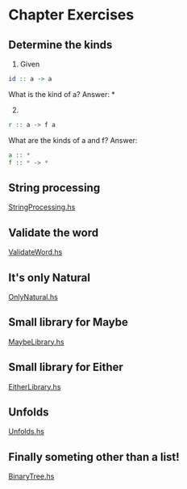 # Chapter Exercises

## Determine the kinds

1. Given
```haskell
id :: a -> a
```
What is the kind of a?
Answer: *

2.
```haskell
r :: a -> f a
```
What are the kinds of a and f?
Answer:
```haskell
a :: *
f :: * -> *
```

## String processing

[StringProcessing.hs](./src/StringProcessing.hs)

## Validate the word

[ValidateWord.hs](./src/ValidateWord.hs)

## It's only Natural

[OnlyNatural.hs](./src/OnlyNatural.hs)

## Small library for Maybe
[MaybeLibrary.hs](./src/MaybeLibrary.hs)

## Small library for Either
[EitherLibrary.hs](./src/EitherLibrary.hs)

## Unfolds
[Unfolds.hs](./src/Unfolds.hs)

## Finally someting other than a list!
[BinaryTree.hs](./src/BinaryTree.hs)